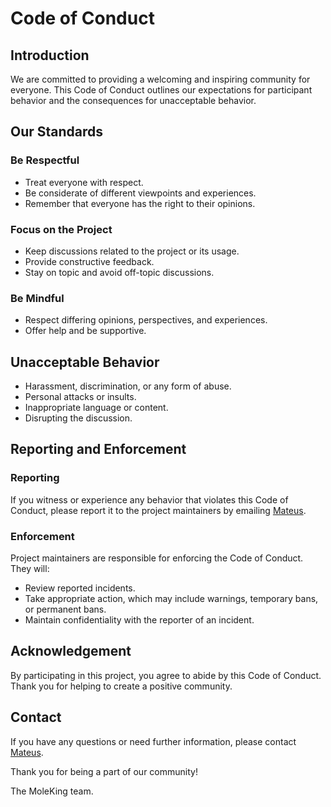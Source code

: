 # Code of Conduct

## Introduction

We are committed to providing a welcoming and inspiring community for everyone. This Code of Conduct outlines our expectations for participant behavior and the consequences for unacceptable behavior.

## Our Standards

### Be Respectful

- Treat everyone with respect.
- Be considerate of different viewpoints and experiences.
- Remember that everyone has the right to their opinions.

### Focus on the Project

- Keep discussions related to the project or its usage.
- Provide constructive feedback.
- Stay on topic and avoid off-topic discussions.

### Be Mindful

- Respect differing opinions, perspectives, and experiences.
- Offer help and be supportive.

## Unacceptable Behavior

- Harassment, discrimination, or any form of abuse.
- Personal attacks or insults.
- Inappropriate language or content.
- Disrupting the discussion.

## Reporting and Enforcement

### Reporting

If you witness or experience any behavior that violates this Code of Conduct, please report it to the project maintainers by emailing [Mateus](mailto:mateus_barbosa@ufg.br).

### Enforcement

Project maintainers are responsible for enforcing the Code of Conduct. They will:

- Review reported incidents.
- Take appropriate action, which may include warnings, temporary bans, or permanent bans.
- Maintain confidentiality with the reporter of an incident.

## Acknowledgement

By participating in this project, you agree to abide by this Code of Conduct. Thank you for helping to create a positive community.

## Contact

If you have any questions or need further information, please contact [Mateus](mailto:mateus_barbosa@ufg.br).

Thank you for being a part of our community!

The MoleKing team.
